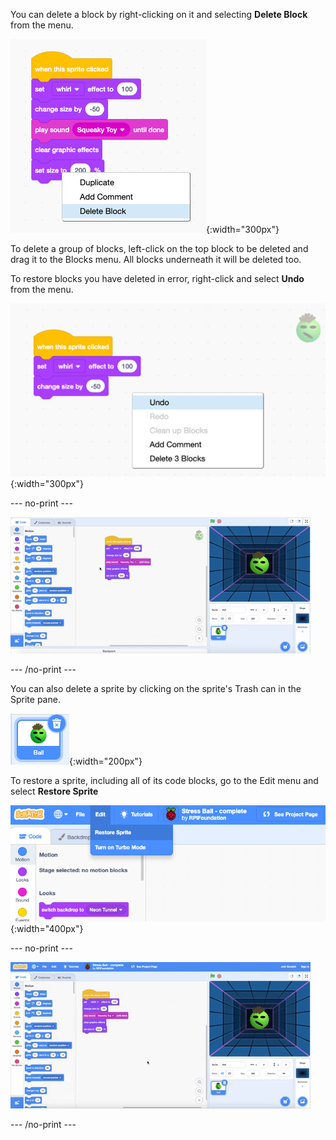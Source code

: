 You can delete a block by right-clicking on it and selecting **Delete Block** from the menu. 

![A script of blocks with a pop up menu from the bottom block. The last option 'Delete Block' is highlighted.](images/delete-block.png){:width="300px"}

To delete a group of blocks, left-click on the top block to be deleted and drag it to the Blocks menu. All blocks underneath it will be deleted too.

To restore blocks you have deleted in error, right-click and select **Undo** from the menu. 

![The Code area with right-click popup menu showing in an emtpy spot away from the code blocks. The top option 'Undo is highlighted.](images/undo-delete-code.png){:width="300px"}

--- no-print ---

![An animated gif showing the user dragging the last 3 blocks in a script from the Code area to the Blocks menu. The blocks then disapear from the script. The user then right-clicks in an empty space in the Code area and selects the top option 'Undo' fromthe pop up menu. The blocks reappear.](images/undo-delete-code.gif) 

--- /no-print ---

You can also delete a sprite by clicking on the sprite's Trash can in the Sprite pane. 

![A sprite icon in the Sprite list. It is highlighted in blue to show it has been selected and there is a trash can icon in the top right.](images/delete-sprite.png){:width="200px"}

To restore a sprite, including all of its code blocks, go to the Edit menu and select **Restore Sprite**

![The edit menu at the top of the Scratch editor with tp option 'Restore Sprite' highlighted.](images/restore-sprite.png){:width="400px"}

--- no-print ---

![An animated gif showing the user deleting a sprite from the Sprite list by clicking on the trash can icon. The user then goes to the top menu and selects 'Edit' then 'Restore Sprite' and the sprite returns along with the code blocks associated with the sprite at the time of deleting.](images/restore-sprite.gif) 

--- /no-print ---
